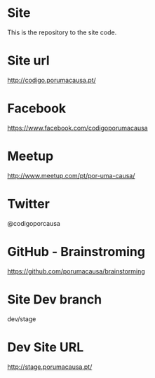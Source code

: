 # Site
This is the repository to the site code.

# Site url
http://codigo.porumacausa.pt/

# Facebook
https://www.facebook.com/codigoporumacausa

# Meetup
http://www.meetup.com/pt/por-uma-causa/

# Twitter
@codigoporcausa

# GitHub - Brainstroming
https://github.com/porumacausa/brainstorming

# Site Dev branch
dev/stage

# Dev Site URL
http://stage.porumacausa.pt/

